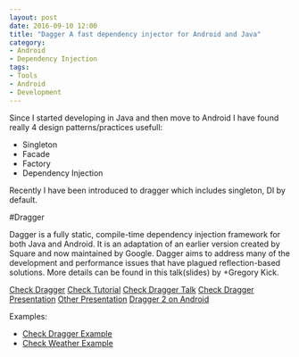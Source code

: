 ```yaml
---
layout: post
date: 2016-09-10 12:00
title: "Dagger A fast dependency injector for Android and Java"
category: 
- Android
- Dependency Injection
tags:
- Tools
- Android
- Development
---
```


Since I started developing in Java and then move to Android I have found really 4 design patterns/practices usefull:

- Singleton
- Facade
- Factory
- Dependency Injection

Recently I have been introduced to dragger which includes singleton, DI by default.

#Dragger

Dagger is a fully static, compile-time dependency injection framework for both Java and Android. It is an adaptation of an earlier version created by Square and now maintained by Google. Dagger aims to address many of the development and performance issues that have plagued reflection-based solutions. More details can be found in this talk(slides) by +Gregory Kick.

<a href="http://google.github.io/dagger/">Check Dragger</a>
<a href="https://github.com/codepath/android_guides/wiki/Dependency-Injection-with-Dagger-2">Check Tutorial</a>
<a href="https://www.youtube.com/watch?v=oK_XtfXPkqw">Check Dragger Talk</a>
<a href="http://www.slideshare.net/nakhimovich/advanced-dagger-talk-from-360anDev">Check Dragger Presentation</a>
<a href="https://docs.google.com/presentation/d/1bkctcKjbLlpiI0Nj9v0QpCcNIiZBhVsJsJp1dgU5n98/edit#slide=id.g98cea7b90_1_104">Other Presentation</a>
<a href="http://fernandocejas.com/2015/04/11/tasting-dagger-2-on-android/">Dragger 2 on Android</a>


Examples:

- <a href="https://github.com/fredyrincon/SkillSet">Check Dragger Example</a> 
- <a href="https://github.com/DanPrado/easyweather">Check Weather Example</a> 
